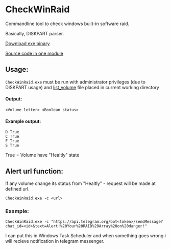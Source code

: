 # CheckWinRaid
Commandline tool to check windows built-in software raid.

Basically, DISKPART parser.

[Download exe binary](https://github.com/timhok/CheckWinRaid/releases/download/v1/CheckWinRaid.zip)

[Source code in one module](https://github.com/timhok/CheckWinRaid/blob/master/CheckWinRaid/Module1.vb)

## Usage:
`CheckWinRaid.exe` must be run with administrator privileges (due to DISKPART usage) and [list_volume](https://github.com/timhok/CheckWinRaid/blob/master/list_volume) file placed in current working directory
#### Output:
`<Volume letter> <Boolean status>`
#### Example output:
```
D True
C True
F True
S True
```
True = Volume have "Healtly" state

## Alert url function:
If any volume change its status from "Healtly" - request will be made at defined url.

`CheckWinRaid.exe -c <url>`

### Example:
`CheckWinRaid.exe -c "https://api.telegram.org/bot<token>/sendMessage?chat_id=<id>&text=Alert!%20Your%20RAID%20Array%20on%20danger!"`

I can put this in Windows Task Scheduler and when something goes wrong i will recieve notification in telegram messenger.
